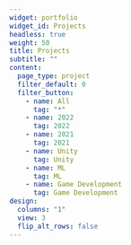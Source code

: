 ```yaml
---
widget: portfolio
widget_id: Projects
headless: true
weight: 50
title: Projects
subtitle: ""
content:
  page_type: project
  filter_default: 0
  filter_button:
    - name: All
      tag: "*"
    - name: 2022
      tag: 2022
    - name: 2021
      tag: 2021
    - name: Unity
      tag: Unity
    - name: ML
      tag: ML
    - name: Game Development
      tag: Game Development
design:
  columns: "1"
  view: 3
  flip_alt_rows: false
---
```

